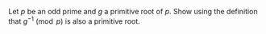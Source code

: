 Let $p$ be an odd prime and $g$ a primitive root of $p$. Show using the definition that $g^{-1} \pmod{p}$ is also a primitive root.